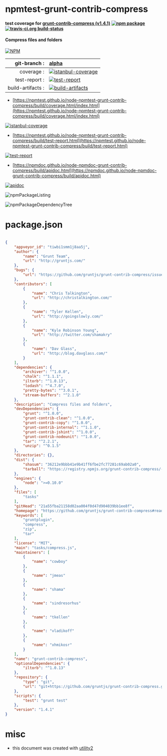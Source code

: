 # npmtest-grunt-contrib-compress

#### test coverage for  [grunt-contrib-compress (v1.4.1)](https://github.com/gruntjs/grunt-contrib-compress#readme)  [![npm package](https://img.shields.io/npm/v/npmtest-grunt-contrib-compress.svg?style=flat-square)](https://www.npmjs.org/package/npmtest-grunt-contrib-compress) [![travis-ci.org build-status](https://api.travis-ci.org/npmtest/node-npmtest-grunt-contrib-compress.svg)](https://travis-ci.org/npmtest/node-npmtest-grunt-contrib-compress)

#### Compress files and folders

[![NPM](https://nodei.co/npm/grunt-contrib-compress.png?downloads=true&downloadRank=true&stars=true)](https://www.npmjs.com/package/grunt-contrib-compress)

| git-branch : | [alpha](https://github.com/npmtest/node-npmtest-grunt-contrib-compress/tree/alpha)|
|--:|:--|
| coverage : | [![istanbul-coverage](https://npmtest.github.io/node-npmtest-grunt-contrib-compress/build/coverage.badge.svg)](https://npmtest.github.io/node-npmtest-grunt-contrib-compress/build/coverage.html/index.html)|
| test-report : | [![test-report](https://npmtest.github.io/node-npmtest-grunt-contrib-compress/build/test-report.badge.svg)](https://npmtest.github.io/node-npmtest-grunt-contrib-compress/build/test-report.html)|
| build-artifacts : | [![build-artifacts](https://npmtest.github.io/node-npmtest-grunt-contrib-compress/glyphicons_144_folder_open.png)](https://github.com/npmtest/node-npmtest-grunt-contrib-compress/tree/gh-pages/build)|

- [https://npmtest.github.io/node-npmtest-grunt-contrib-compress/build/coverage.html/index.html](https://npmtest.github.io/node-npmtest-grunt-contrib-compress/build/coverage.html/index.html)

[![istanbul-coverage](https://npmtest.github.io/node-npmtest-grunt-contrib-compress/build/screenCapture.buildCi.browser.%252Ftmp%252Fbuild%252Fcoverage.lib.html.png)](https://npmtest.github.io/node-npmtest-grunt-contrib-compress/build/coverage.html/index.html)

- [https://npmtest.github.io/node-npmtest-grunt-contrib-compress/build/test-report.html](https://npmtest.github.io/node-npmtest-grunt-contrib-compress/build/test-report.html)

[![test-report](https://npmtest.github.io/node-npmtest-grunt-contrib-compress/build/screenCapture.buildCi.browser.%252Ftmp%252Fbuild%252Ftest-report.html.png)](https://npmtest.github.io/node-npmtest-grunt-contrib-compress/build/test-report.html)

- [https://npmdoc.github.io/node-npmdoc-grunt-contrib-compress/build/apidoc.html](https://npmdoc.github.io/node-npmdoc-grunt-contrib-compress/build/apidoc.html)

[![apidoc](https://npmdoc.github.io/node-npmdoc-grunt-contrib-compress/build/screenCapture.buildCi.browser.%252Ftmp%252Fbuild%252Fapidoc.html.png)](https://npmdoc.github.io/node-npmdoc-grunt-contrib-compress/build/apidoc.html)

![npmPackageListing](https://npmtest.github.io/node-npmtest-grunt-contrib-compress/build/screenCapture.npmPackageListing.svg)

![npmPackageDependencyTree](https://npmtest.github.io/node-npmtest-grunt-contrib-compress/build/screenCapture.npmPackageDependencyTree.svg)



# package.json

```json

{
    "appveyor_id": "tiwbi1smm1j8aa5j",
    "author": {
        "name": "Grunt Team",
        "url": "http://gruntjs.com/"
    },
    "bugs": {
        "url": "https://github.com/gruntjs/grunt-contrib-compress/issues"
    },
    "contributors": [
        {
            "name": "Chris Talkington",
            "url": "http://christalkington.com/"
        },
        {
            "name": "Tyler Kellen",
            "url": "http://goingslowly.com/"
        },
        {
            "name": "Kyle Robinson Young",
            "url": "http://twitter.com/shamakry"
        },
        {
            "name": "Dav Glass",
            "url": "http://blog.davglass.com/"
        }
    ],
    "dependencies": {
        "archiver": "^1.0.0",
        "chalk": "^1.1.1",
        "iltorb": "^1.0.13",
        "lodash": "^4.7.0",
        "pretty-bytes": "^3.0.1",
        "stream-buffers": "^2.1.0"
    },
    "description": "Compress files and folders",
    "devDependencies": {
        "grunt": "^1.0.0",
        "grunt-contrib-clean": "^1.0.0",
        "grunt-contrib-copy": "^1.0.0",
        "grunt-contrib-internal": "^1.1.0",
        "grunt-contrib-jshint": "^1.0.0",
        "grunt-contrib-nodeunit": "^1.0.0",
        "tar": "^2.2.1",
        "unzip": "^0.1.5"
    },
    "directories": {},
    "dist": {
        "shasum": "36212e9bbb41e9b41ff6fbe2fc77281c69ab02a0",
        "tarball": "https://registry.npmjs.org/grunt-contrib-compress/-/grunt-contrib-compress-1.4.1.tgz"
    },
    "engines": {
        "node": ">=0.10.0"
    },
    "files": [
        "tasks"
    ],
    "gitHead": "21a55fba21158d02aa004f0d47d904039bb1ee8f",
    "homepage": "https://github.com/gruntjs/grunt-contrib-compress#readme",
    "keywords": [
        "gruntplugin",
        "compress",
        "zip",
        "tar"
    ],
    "license": "MIT",
    "main": "tasks/compress.js",
    "maintainers": [
        {
            "name": "cowboy"
        },
        {
            "name": "jmeas"
        },
        {
            "name": "shama"
        },
        {
            "name": "sindresorhus"
        },
        {
            "name": "tkellen"
        },
        {
            "name": "vladikoff"
        },
        {
            "name": "xhmikosr"
        }
    ],
    "name": "grunt-contrib-compress",
    "optionalDependencies": {
        "iltorb": "^1.0.13"
    },
    "repository": {
        "type": "git",
        "url": "git+https://github.com/gruntjs/grunt-contrib-compress.git"
    },
    "scripts": {
        "test": "grunt test"
    },
    "version": "1.4.1"
}
```



# misc
- this document was created with [utility2](https://github.com/kaizhu256/node-utility2)

